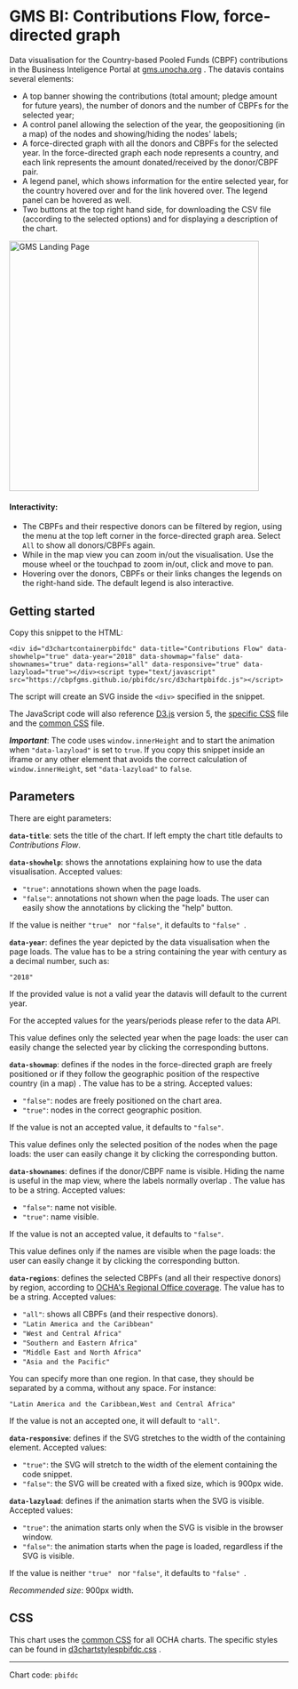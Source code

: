 
# GMS BI: Contributions Flow, force-directed graph

Data visualisation for the Country-based Pooled Funds (CBPF) contributions in the Business Inteligence Portal at [gms.unocha.org](https://gms.unocha.org/content/cbpf-contributions) . The datavis contains several elements:

- A top banner showing the contributions (total amount; pledge amount for future years), the number of donors and the number of CBPFs for the selected year;
- A control panel allowing the selection of the year, the geopositioning (in a map) of the nodes and showing/hiding the nodes' labels;
- A force-directed graph with all the donors and CBPFs for the selected year. In the force-directed graph each node represents a country, and each link represents the amount donated/received by the donor/CBPF pair.
- A legend panel, which shows information for the entire selected year, for the country hovered over and for the link hovered over. The legend panel can be hovered as well.
- Two buttons at the top right hand side, for downloading the CSV file (according to the selected options) and for displaying a description of the chart.

<img alt="GMS Landing Page" src="https://cbpfgms.github.io/img/thumbnails/pbifdc.png" width="450">

#### Interactivity:

- The CBPFs and their respective donors can be filtered by region, using the menu at the top left corner in the force-directed graph area. Select `All` to show all donors/CBPFs again.
- While in the map view you can zoom in/out the visualisation. Use the mouse wheel or the touchpad to zoom in/out, click and move to pan.
- Hovering over the donors, CBPFs or their links changes the legends on the right-hand side. The default legend is also interactive.


## Getting started

Copy this snippet to the HTML:

```<div id="d3chartcontainerpbifdc" data-title="Contributions Flow" data-showhelp="true" data-year="2018" data-showmap="false" data-shownames="true" data-regions="all" data-responsive="true" data-lazyload="true"></div><script type="text/javascript" src="https://cbpfgms.github.io/pbifdc/src/d3chartpbifdc.js"></script>```

The script will create an SVG inside the `<div>` specified in the snippet.

The JavaScript code will also reference [D3.js](https://d3js.org) version 5, the [specific CSS](https://github.com/CBPFGMS/cbpfgms.github.io/raw/master/css/d3chartstylespbifdc.css) file and the [common CSS](https://github.com/CBPFGMS/cbpfgms.github.io/raw/master/css/d3chartstyles.css) file.

***Important***: The code uses `window.innerHeight`  and to start the animation when `"data-lazyload"` is set to `true`. If you copy this snippet inside an iframe or any other element that avoids the correct calculation of `window.innerHeight`, set `"data-lazyload"` to `false`.

## Parameters

There are eight parameters:

**`data-title`**: sets the title of the chart. If left empty the chart title defaults to *Contributions Flow*.

**`data-showhelp`**: shows the annotations explaining how to use the data visualisation. Accepted values:

- `"true"`: annotations shown when the page loads.
- `"false"`: annotations not shown when the page loads. The user can easily show the annotations by clicking the "help" button.

If the value is neither `"true" ` nor `"false"`, it defaults to `"false" `.

**`data-year`**: defines the year depicted by the data visualisation when the page loads. The value has to be a string containing the year with century as a decimal number, such as:

 `"2018"`

If the provided value is not a valid year the datavis will default to the current year.

For the accepted values for the years/periods please refer to the data API.

This value defines only the selected year when the page loads: the user can easily change the selected year by clicking the corresponding buttons.

**`data-showmap`**: defines if the nodes in the force-directed graph are freely positioned or if they follow the geographic position of the respective country (in a map) . The value has to be a string. Accepted values:

- `"false"`: nodes are freely positioned on the chart area.
- `"true"`: nodes in the correct geographic position.

If the value is not an accepted value, it defaults to `"false"`.

This value defines only the selected position of the nodes when the page loads: the user can easily change it by clicking the corresponding button.

**`data-shownames`**: defines if the donor/CBPF name is visible. Hiding the name is useful in the map view, where the labels normally overlap . The value has to be a string. Accepted values:

- `"false"`: name not visible.
- `"true"`: name visible.

If the value is not an accepted value, it defaults to `"false"`.

This value defines only if the names are visible when the page loads: the user can easily change it by clicking the corresponding button.

**`data-regions`**: defines the selected CBPFs (and all their respective donors) by region, according to [OCHA's Regional Office coverage](https://www.unocha.org/where-we-work/ocha-presence). The value has to be a string. Accepted values:

- `"all"`:  shows all CBPFs (and their respective donors).
- `"Latin America and the Caribbean"`
- `"West and Central Africa"`
- `"Southern and Eastern Africa"`
- `"Middle East and North Africa"`
- `"Asia and the Pacific"`

You can specify more than one region. In that case, they should be separated by a comma, without any space. For instance:

`"Latin America and the Caribbean,West and Central Africa"`

If the value is not an accepted one, it will default to `"all"`.

**`data-responsive`**: defines if the SVG stretches to the width of the containing element. Accepted values:

- `"true"`: the SVG will stretch to the width of the element containing the code snippet.
- `"false"`: the SVG will be created with a fixed size, which is 900px wide.

**`data-lazyload`**: defines if the animation starts when the SVG is visible. Accepted values:

- `"true"`: the animation starts only when the SVG is visible in the browser window.
- `"false"`: the animation starts when the page is loaded, regardless if the SVG is visible.

If the value is neither `"true" ` nor `"false"`, it defaults to `"false" `.

*Recommended size*: 900px width.


## CSS

This chart uses the [common CSS](https://github.com/CBPFGMS/cbpfgms.github.io/raw/master/css/) for all OCHA charts. The specific styles can be found in [d3chartstylespbifdc.css](https://github.com/CBPFGMS/cbpfgms.github.io/blob/master/css/d3chartstylespbifdc.css) .

---
Chart code: `pbifdc`

